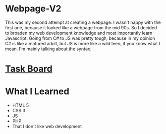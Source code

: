 # Webpage-V2
  This was my second attempt at creating a webpage. I wasn't happy with the first one, because it looked like a webpage from the mid 90s.
  So I decided to broaden my web development knowledge and most importantly learn Javascript. Going from C# to JS was pretty tough,     because in my opinion C# is like a matured adult, but JS is more like a wild teen, if you know what I mean. I'm mainly talking about the syntax.
# <a href="https://trello.com/b/ps1zekLG/webpage-v2" target="_blank">Task Board</a>
# What I Learned
  <ul>
    <li>HTML 5</li>
    <li>CSS 3</li>
    <li>JS</li>
    <li>PHP</li>
    <li>That I don't like web development</li>
  </ul>
